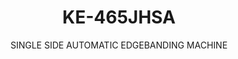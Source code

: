 ---
templateKey: product-item
description: 'Model: KE-465JHSA

  with pre-milling, grooving, corner rounding

  Feeding speed: 23 meter/minute

  Piece clearence: 65 mm'
image: /img/ke-465jhsa.jpg
parameters:
- description: [Made of thick ribbed steel on which a  plate is welded to guarantee
      maximum rigidity and eliminate vibrations., 'The main frame is complete, like
      monoblock and processed as CNC machines with very low tolerance. So it makes
      guarranty the low tolerance.']
  image: /img/ke-465jhsa_param_1.jpg
  title: Main Frame
- description: [Control Unit, Touchscreen, Very user friendly, Simple and problem
      free]
  image: /img/ke-465jhsa_param_2.jpg
  title: Control Unit
- description: [Front Spray Unit]
  image: /img/ke-465jhsa_param_3.jpg
  title: Front Spray Unit
- description: []
  image: /img/ke-465jhsa_param_4.jpg
  title: Pre-milling Unit
- description: [Glueing unit transmission is done by a seperate motor and is controlled
      by the driver., 'There is an extra lapel and every panel that comes in this
      lapel, openes the glue. When there is no panel this lapel closes the glue.']
  image: /img/ke-465jhsa_param_5.jpg
  title: Glueing Unit
- description: []
  image: /img/ke-465jhsa_param_6.jpg
  title: End Cutting Unit
- description: ['Motor powers: 0,75 kW + 0,75 kW', 'Motor speed: 12.000 rpm', 'Panel
      thickness: 10- 60 mm']
  image: /img/ke-465jhsa_param_7.jpg
  title: Up / Down Fine Trimming Unit
- description: [Corner Rounding Unit, 'It is used at soft forming, post forming and
      four sided 1, 2 and 3 mm PVC edged panels.', 'Motor powers: 0,35 kW + 0,35 kW',
    'Motor speed: 12.000 rpm', 'Edge thickness: 10- 45 mm']
  image: /img/ke-465jhsa_param_8.jpg
  title: Corner Rounding Unit
- description: []
  image: /img/ke-465jhsa_param_9.jpg
  title: Grooving Unit
subtitle: SINGLE SIDE AUTOMATIC EDGEBANDING MACHINE
title: KE-465JHSA
---